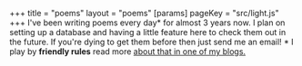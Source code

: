 +++
title = "poems"
layout = "poems"
[params]
    pageKey = "src/light.js"
+++
I've been writing poems every day* for almost 3 years now.
I plan on setting up a database and having a little feature here to
check them out in the future. If you're dying to get them before then
just send me an email!
\* I play by **friendly rules** read more
[about that in one of my blogs.][1]

[1]: ../blogs/2025/the-art-of-daily-poems/
